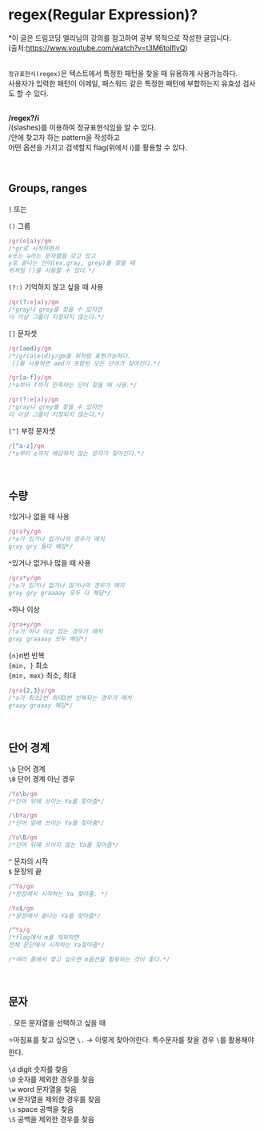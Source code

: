 # regex(Regular Expression)?
*이 글은 드림코딩 엘리님의 강의를 참고하여 공부 목적으로 작성한 글입니다.  
(출처:https://www.youtube.com/watch?v=t3M6toIflyQ)  
<br>

`정규표현식(regex)`은 텍스트에서 특정한 패턴을 찾을 때 유용하게 사용가능하다.  
사용자가 입력한 패턴이 이메일, 패스워드 같은 특정한 패턴에 부합하는지 유효성 검사도 할 수 있다. <br><br>


**/regex?/i**<br>
/(slashes)를 이용하여 정규표현식임을 알 수 있다.   
/안에 찾고자 하는 pattern을 작성하고   
어떤 옵션을 가지고 검색할지 flag(위에서 i)를 활용할 수 있다.

<br>


## Groups, ranges

`|`  또는

`()` 그룹

```jsx
/gr(e|a)y/gm
/*gr로 시작하면서 
e또는 a라는 문자열을 갖고 있고 
y로 끝나는 단어(ex.gray, grey)를 찾을 때 
위처럼 ()를 사용할 수 있다.*/
```

`(?:)` 기억하지 않고 싶을 때 사용

```jsx
/gr(?:e|a)y/gm
/*gray나 grey를 찾을 수 있지만 
더 이상 그룹이 지정되지 않는다.*/
```

`[]` 문자셋

```jsx
/gr[aed]y/gm
/*/gr(a|e|d)y/gm을 위처럼 표현가능하다.
 []를 사용하면 aed가 포함된 모든 단어가 찾아진다.*/
```

```jsx
/gr[a-f]y/gm
/*a부터 f까지 만족하는 단어 찾을 때 사용.*/
```

```jsx
/gr(?:e|a)y/gm
/*gray나 grey를 찾을 수 있지만 
더 이상 그룹이 지정되지 않는다.*/
```

`[^]` 부정 문자셋

```jsx
/[^a-z]/gm
/*a부터 z까지 해당하지 않는 문자가 찾아진다.*/
```
<br>

## 수량

`?`있거나 없을 때 사용

```jsx
/gra?y/gm 
/*a가 있거나 없거나의 경우가 매치
gray gry 둘다 해당*/
```

`*`있거나 없거나 많을 때 사용

```jsx
/gra*y/gm 
/*a가 있거나 없거나 많거나의 경우가 매치
gray gry graaaay 모두 다 해당*/
```

`+`하나 이상

```jsx
/gra+y/gm 
/*a가 하나 이상 있는 경우가 매치
gray graaaay 모두 해당*/
```

`{n}`n번 반복  
 `{min, }` 최소  
`{min, max}` 최소, 최대

```jsx
/gra{2,3}y/gm 
/*a가 최소2번 최대3번 반복되는 경우가 매치
graay graaay 해당*/
```
<br>

## 단어 경계

`\b` 단어 경계  
`\B` 단어 경계 아닌 경우

```jsx
/Ya\b/gm 
/*단어 뒤에 쓰이는 Ya를 찾아줌*/

/\bYa/gm 
/*단어 앞에 쓰이는 Ya를 찾아줌*/

/Ya\B/gm 
/*단어 뒤에 쓰이지 않는 Ya를 찾아줌*/
```

`^` 문자의 시작  
`$` 문장의 끝

```jsx
/^Ya/gm 
/*문장에서 시작하는 Ya 찾아줌. */

/Ya$/gm 
/*문장에서 끝나는 Ya를 찾아줌*/

/^Ya/g 
/*flag에서 m을 제외하면 
전체 문단에서 시작하는 Ya찾아줌*/

/*여러 줄에서 찾고 싶으면 m옵션을 활용하는 것이 좋다.*/
```
<br>

## 문자

`.` 모든 문자열을 선택하고 싶을 때

⭐마침표를 찾고 싶으면 `\.` → 이렇게 찾아야한다.
특수문자를 찾을 경우 `\`를 활용해야한다. 

`\d` digit 숫자를 찾음  
`\D` 숫자를 제외한 경우를 찾음  
`\w` word 문자열을 찾음  
`\W` 문자열을 제외한 경우를 찾음  
`\s` space 공백을 찾음  
`\S` 공백을 제외한 경우를 찾음  
